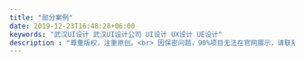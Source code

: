 ```yaml
---
title: "部分案例"
date: 2019-12-23T16:48:28+06:00
keywords: "武汉UI设计 武汉UI设计公司 UI设计 UX设计 UE设计"
description : "尊重版权，注重原创。<br> 因保密问题，90%项目无法在官网展示，请联系销售人员上门现场演示。"
---
```

